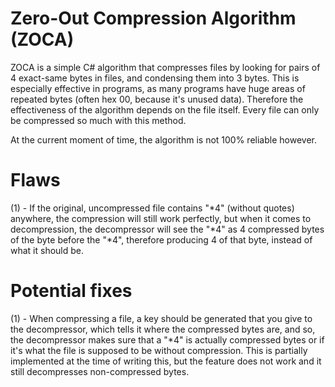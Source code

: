 # Zero-Out Compression Algorithm (ZOCA)

ZOCA is a simple C# algorithm that compresses files by looking for pairs of 4 exact-same bytes in files, and condensing them into 3
bytes. This is especially effective in programs, as many programs have huge areas of repeated bytes (often hex 00, because it's
unused data). Therefore the effectiveness of the algorithm depends on the file itself. Every file can only be compressed so much
with this method.

At the current moment of time, the algorithm is not 100% reliable however.

# Flaws
(1) - If the original, uncompressed file contains "*4" (without quotes) anywhere, the compression will still work perfectly, but when it
comes to decompression, the decompressor will see the "*4" as 4 compressed bytes of the byte before the "*4", therefore producing 4 of that byte, instead of what it should be.

# Potential fixes
(1) - When compressing a file, a key should be generated that you give to the decompressor, which tells it where the compressed bytes are, and so, the decompressor makes sure that a "*4" is actually compressed bytes or if it's what the file is supposed to be without compression. This is partially implemented at the time of writing this, but the feature does not work and it still decompresses non-compressed bytes.
